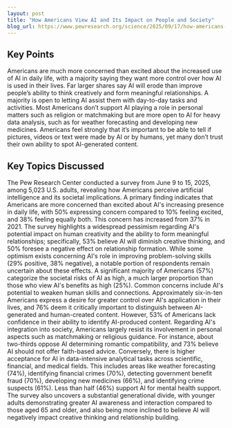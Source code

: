 ```yaml
---
layout: post 
title: "How Americans View AI and Its Impact on People and Society"
blog_url: https://www.pewresearch.org/science/2025/09/17/how-americans-view-ai-and-its-impact-on-people-and-society/?utm_source=tldrai 
---
```




## Key Points

Americans are much more concerned than excited about the increased use of AI in daily life, with a majority saying they want more control over how AI is used in their lives.
Far larger shares say AI will erode than improve people’s ability to think creatively and form meaningful relationships.
A majority is open to letting AI assist them with day-to-day tasks and activities.
Most Americans don’t support AI playing a role in personal matters such as religion or matchmaking but are more open to AI for heavy data analysis, such as for weather forecasting and developing new medicines.
Americans feel strongly that it’s important to be able to tell if pictures, videos or text were made by AI or by humans, yet many don’t trust their own ability to spot AI-generated content.

## Key Topics Discussed

The Pew Research Center conducted a survey from June 9 to 15, 2025, among 5,023 U.S. adults, revealing how Americans perceive artificial intelligence and its societal implications. A primary finding indicates that Americans are more concerned than excited about AI's increasing presence in daily life, with 50% expressing concern compared to 10% feeling excited, and 38% feeling equally both. This concern has increased from 37% in 2021. The survey highlights a widespread pessimism regarding AI's potential impact on human creativity and the ability to form meaningful relationships; specifically, 53% believe AI will diminish creative thinking, and 50% foresee a negative effect on relationship formation. While some optimism exists concerning AI's role in improving problem-solving skills (29% positive, 38% negative), a notable portion of respondents remain uncertain about these effects. A significant majority of Americans (57%) categorize the societal risks of AI as high, a much larger proportion than those who view AI's benefits as high (25%). Common concerns include AI's potential to weaken human skills and connections. Approximately six-in-ten Americans express a desire for greater control over AI's application in their lives, and 76% deem it critically important to distinguish between AI-generated and human-created content. However, 53% of Americans lack confidence in their ability to identify AI-produced content. Regarding AI's integration into society, Americans largely resist its involvement in personal aspects such as matchmaking or religious guidance. For instance, about two-thirds oppose AI determining romantic compatibility, and 73% believe AI should not offer faith-based advice. Conversely, there is higher acceptance for AI in data-intensive analytical tasks across scientific, financial, and medical fields. This includes areas like weather forecasting (74%), identifying financial crimes (70%), detecting government benefit fraud (70%), developing new medicines (66%), and identifying crime suspects (61%). Less than half (46%) support AI for mental health support. The survey also uncovers a substantial generational divide, with younger adults demonstrating greater AI awareness and interaction compared to those aged 65 and older, and also being more inclined to believe AI will negatively impact creative thinking and relationship building.

